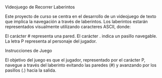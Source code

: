 Videojuego de Recorrer Laberintos

Este proyecto de curso se centra en el desarrollo de un videojuego de texto que implica la navegación a través de laberintos. Los laberintos estarán representados visualmente utilizando caracteres ASCII, donde:

El carácter # representa una pared.
El carácter . indica un pasillo navegable.
La letra P representa al personaje del jugador.


Instrucciones de Juego

El objetivo del juego es que el jugador, representado por el carácter P, navegue a través del laberinto evitando las paredes (#) y avanzando por los pasillos (.) hacia la salida.